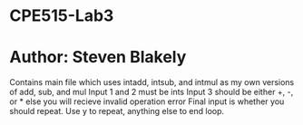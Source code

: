 # CPE515-Lab3

# Author: Steven Blakely

Contains main file which uses intadd, intsub, and intmul as my own versions of add, sub, and mul
Input 1 and 2 must be ints
Input 3 should be either +, -, or * else you will recieve invalid operation error
Final input is whether you should repeat. Use y to repeat, anything else to end loop.
